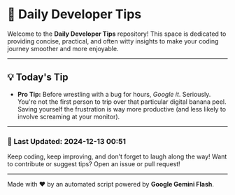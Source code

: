 
# 🌟 Daily Developer Tips

Welcome to the **Daily Developer Tips** repository! This space is dedicated to providing concise, practical, and often witty insights to make your coding journey smoother and more enjoyable.

---

## 💡 Today's Tip

- **Pro Tip:**  Before wrestling with a bug for hours,  *Google it*. Seriously.  You're not the first person to trip over that particular digital banana peel.  Saving yourself the frustration is way more productive (and less likely to involve screaming at your monitor).

---

### 📅 Last Updated: 2024-12-13 00:51

Keep coding, keep improving, and don't forget to laugh along the way! Want to contribute or suggest tips? Open an issue or pull request!

---

Made with ❤️ by an automated script powered by **Google Gemini Flash**.
